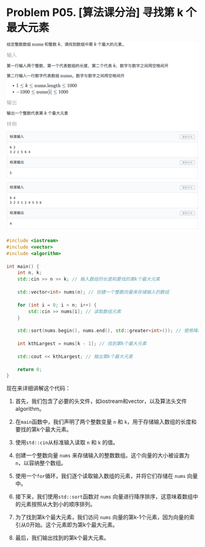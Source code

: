# Problem P05. [算法课分治] 寻找第 k 个最大元素

![picture 0](.assets_IMG/Problem%20P05.%20%5B%E7%AE%97%E6%B3%95%E8%AF%BE%E5%88%86%E6%B2%BB%5D%20%E5%AF%BB%E6%89%BE%E7%AC%AC%20k%20%E4%B8%AA%E6%9C%80%E5%A4%A7%E5%85%83%E7%B4%A0/IMG_20231013-091517.png)  

```cpp
#include <iostream>
#include <vector>
#include <algorithm>

int main() {
    int n, k;
    std::cin >> n >> k; // 输入数组的长度和要找的第k个最大元素

    std::vector<int> nums(n); // 创建一个整数向量来存储输入的数组

    for (int i = 0; i < n; i++) {
        std::cin >> nums[i]; // 读取数组元素
    }

    std::sort(nums.begin(), nums.end(), std::greater<int>()); // 使用降序排序

    int kthLargest = nums[k - 1]; // 找到第k个最大元素

    std::cout << kthLargest; // 输出第k个最大元素

    return 0;
}
```

现在来详细讲解这个代码：

1. 首先，我们包含了必要的头文件，如iostream和vector，以及算法头文件algorithm。

2. 在`main`函数中，我们声明了两个整数变量 `n` 和 `k`，用于存储输入数组的长度和要找的第k个最大元素。

3. 使用`std::cin`从标准输入读取 `n` 和 `k` 的值。

4. 创建一个整数向量 `nums` 来存储输入的整数数组。这个向量的大小被设置为 `n`，以容纳整个数组。

5. 使用一个`for`循环，我们逐个读取输入数组的元素，并将它们存储在 `nums` 向量中。

6. 接下来，我们使用`std::sort`函数对 `nums` 向量进行降序排序，这意味着数组中的元素按照从大到小的顺序排列。

7. 为了找到第k个最大元素，我们访问 `nums` 向量的第k-1个元素，因为向量的索引从0开始。这个元素即为第k个最大元素。

8. 最后，我们输出找到的第k个最大元素。
